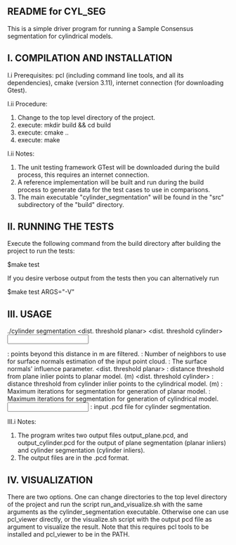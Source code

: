 
README for CYL_SEG
------------------

This is a simple driver program for running a Sample Consensus segmentation for cylindrical models.

I. COMPILATION AND INSTALLATION
-------------------------------

I.i Prerequisites: pcl (including command line tools, and all its dependencies), cmake (version 3.11), 
                   internet connection (for downloading Gtest). 

I.ii Procedure:
1. Change to the top level directory of the project. 
2. execute: mkdir build && cd build
3. execute: cmake ..
4. execute: make

I.ii Notes: 
1. The unit testing framework GTest will be downloaded during the build process, this requires an internet connection.
2. A reference implementation will be built and run during the build process to generate data for the test cases to use 
   in comparisons. 
3. The main executable "cylinder_segmentation" will be found in the "src" subdirectory of the "build" directory.

II. RUNNING THE TESTS
---------------------

Execute the following command from the build directory after building the project to run the tests:

$make test

If you desire verbose output from the tests then you can alternatively run

$make test ARGS="-V"

III. USAGE
----------

./cylinder segmentation <filter dist> <Ksearch no. neighbors> <normal dist. wt.> <dist. threshold planar> <dist. threshold cylinder> <maxit planar> <maxit cylinder> <radius limit> <input file>

<filter dist> : points beyond this distance in m are filtered.
<Ksearch no. neighbors> : Number of neighbors to use for surface normals estimation of the input point cloud.
<normal dist. wt.> : The surface normals' influence parameter.
<dist. threshold planar> : distance threshold from plane inlier points to planar model. (m)
<dist. threshold cylinder> : distance threshold from cylinder inlier points to the cylindrical model. (m)
<maxit planar> : Maximum iterations for segmentation for generation of planar model.
<maxit cylinder> : Maximum iterations for segmentation for generation of cylindrical model.  
<input file> : input .pcd file for cylinder segmentation.

III.i Notes: 
1. The program writes two output files output_plane.pcd, and output_cylinder.pcd for the output of plane segmentation (planar inliers)  and cylinder segmentation (cylinder inliers).
2. The output files are in the .pcd format. 


IV. VISUALIZATION
-----------------

There are two options. One can change directories to the top level directory of the project and 
run the script run_and_visualize.sh with the same arguments as the cylinder_segmentation executable.
Otherwise one can use pcl_viewer directly, or the visualize.sh script with the output pcd file 
as argument to visualize the result. Note that this requires pcl tools to be installed and pcl_viewer
to be in the PATH.  
